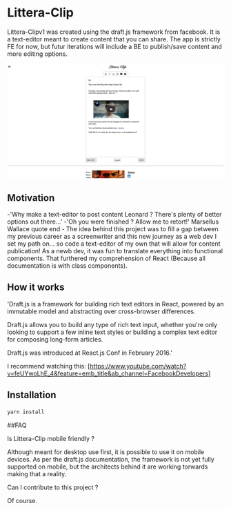 # Littera-Clip

Littera-Clipv1 was created using the draft.js framework from facebook.
It is a text-editor meant to create content that you can share.
The app is strictly FE for now, but futur iterations will include a BE to publish/save content and more editing options.

![Alt text](public/Demo1.png)

## Motivation

-'Why make a text-editor to post content Leonard ? There's plenty of better options out there...'
-'Oh you were finished ? Allow me to retort!'
Marsellus Wallace quote end -
The idea behind this project was to fill a gap between my previous career as a screenwriter and this new journey as a web dev I set my path on... so code a text-editor of my own that will allow for content publication! As a newb dev, it was fun to translate everything into functional components. That furthered my comprehension of React (Because all documentation is with class components).

## How it works

'Draft.js is a framework for building rich text editors in React, powered by an immutable model and abstracting over cross-browser differences.

Draft.js allows you to build any type of rich text input, whether you're only looking to support a few inline text styles or building a complex text editor for composing long-form articles.

Draft.js was introduced at React.js Conf in February 2016.'

I recommend watching this:
[https://www.youtube.com/watch?v=feUYwoLhE_4&feature=emb_title&ab_channel=FacebookDevelopers]

## Installation

```bash
yarn install

```

##FAQ

Is Littera-Clip mobile friendly ?

Although meant for desktop use first, it is possible to use it on mobile devices. As per the draft.js documentation, the framework is not yet fully supported on mobile, but the architects behind it are working torwards making that a reality.

Can I contribute to this project ?

Of course.

